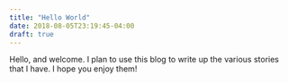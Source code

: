 ```yaml
---
title: "Hello World"
date: 2018-08-05T23:19:45-04:00
draft: true
---
```

 
 Hello, and welcome. I plan to use this blog to write up the various stories that I have. I hope you enjoy them!
